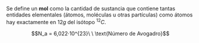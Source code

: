 
Se define un **mol** como la cantidad de sustancia que contiene tantas entidades elementales (átomos, moléculas u otras partículas) como átomos hay exactamente en $12g$ del isótopo $^{12}C$. 

$$N_a = 6,022·10^{23}\ \ \text{Número de Avogadro}$$ 


